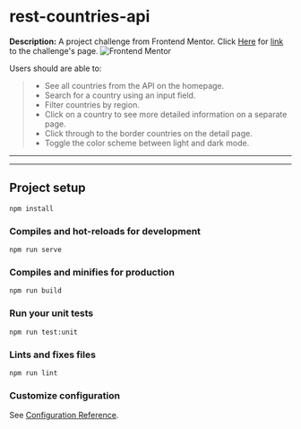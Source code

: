 # rest-countries-api

__Description:__
A project challenge from Frontend Mentor. Click [Here](https://www.frontendmentor.io/challenges/rest-countries-api-with-color-theme-switcher-5cacc469fec04111f7b848ca) for [link](https://www.frontendmentor.io/challenges/rest-countries-api-with-color-theme-switcher-5cacc469fec04111f7b848ca) to the challenge's page. ![Frontend Mentor](https://www.frontendmentor.io/static/images/logo-desktop.svg)

Users should are able to:
> * See all countries from the API on the homepage.
> * Search for a country using an input field.
> * Filter countries by region.
> * Click on a country to see more detailed information on a separate page.
> * Click through to the border countries on the detail page.
> * Toggle the color scheme between light and dark mode.

---
___

## Project setup
```
npm install
```

### Compiles and hot-reloads for development
```
npm run serve
```

### Compiles and minifies for production
```
npm run build
```

### Run your unit tests
```
npm run test:unit
```

### Lints and fixes files
```
npm run lint
```

### Customize configuration
See [Configuration Reference](https://cli.vuejs.org/config/).
